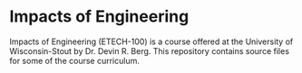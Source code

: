 # Impacts of Engineering

Impacts of Engineering (ETECH-100) is a course offered at the University of Wisconsin-Stout by Dr. Devin R. Berg. This repository contains source files for some of the course curriculum.
